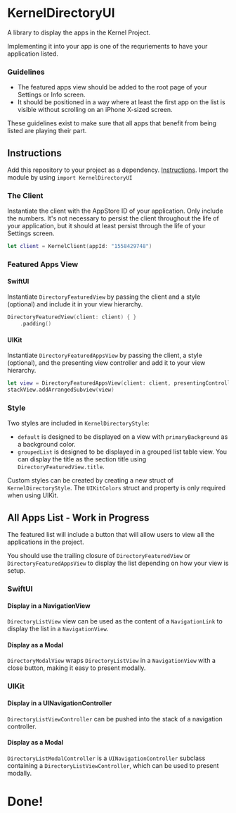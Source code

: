# KernelDirectoryUI

A library to display the apps in the Kernel Project.

Implementing it into your app is one of the requriements to have your application listed.

### Guidelines
 - The featured apps view should be added to the root page of your Settings or Info screen.
 - It should be positioned in a way where at least the first app on the list is visible without scrolling on an iPhone X-sized screen.

These guidelines exist to make sure that all apps that benefit from being listed are playing their part.

## Instructions

Add this repository to your project as a dependency. [Instructions](https://developer.apple.com/documentation/swift_packages/adding_package_dependencies_to_your_app).
Import the module by using `import KernelDirectoryUI`

### The Client
Instantiate the client with the AppStore ID of your application. Only include the numbers.
It's not necessary to persist the client throughout the life of your application, but it should at least persist through the life of your Settings screen.

```swift
let client = KernelClient(appId: "1558429748")
```

### Featured Apps View

#### SwiftUI

Instantiate `DirectoryFeaturedView` by passing the client and a style (optional) and include it in your view hierarchy.

```swift
DirectoryFeaturedView(client: client) { }
	.padding()
```

#### UIKit

Instantiate `DirectoryFeaturedAppsView` by passing the client, a style (optional), and the presenting view controller and add it to your view hierarchy.

```swift
let view = DirectoryFeaturedAppsView(client: client, presentingController: self)
stackView.addArrangedSubview(view)
```

### Style

Two styles are included in `KernelDirectoryStyle`:

- `default` is designed to be displayed on a view with `primaryBackground` as a background color.
- `groupedList` is designed to be displayed in a grouped list table view. You can display the title as the section title using `DirectoryFeaturedView.title`.

Custom styles can be created by creating a new struct of `KernelDirectoryStyle`. The `UIKitColors` struct and property is only required when using UIKit.

## All Apps List - Work in Progress
The featured list will include a button that will allow users to view all the applications in the project.

You should use the trailing closure of `DirectoryFeaturedView` or `DirectoryFeaturedAppsView` to display the list depending on how your view is setup.

### SwiftUI

#### Display in a NavigationView

`DirectoryListView` view can be used as the content of a `NavigationLink` to display the list in a `NavigationView`.

#### Display as a Modal

`DirectoryModalView` wraps `DirectoryListView` in a `NavigationView` with a close button, making it easy to present modally.

### UIKit

#### Display in a UINavigationController

`DirectoryListViewController` can be pushed into the stack of a navigation controller.

#### Display as a Modal

`DirectoryListModalController` is a `UINavigationController` subclass containing a `DirectoryListViewController`, which can be used to present modally.

# Done!
